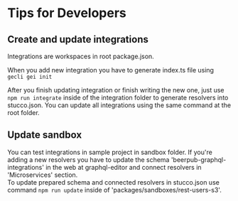 # Tips for Developers
  
## Create and update integrations
Integrations are workspaces in root package.json.  

When you add new integration you have to generate index.ts file using `gecli gei init`  
  
After you finish updating integration or finish writing the new one, just use `npm run integrate` inside of the integration folder to generate resolvers into stucco.json. You can update all integrations using the same command at the root folder.  
  
## Update sandbox
  
You can test integrations in sample project in sandbox folder. If you're adding a new resolvers you have to update the schema 'beerpub-graphql-integrations' in the web at graphql-editor and connect resolvers in 'Microservices' section.  
To update prepared schema and connected resolvers in stucco.json use command `npm run update` inside of 'packages/sandboxes/rest-users-s3'.